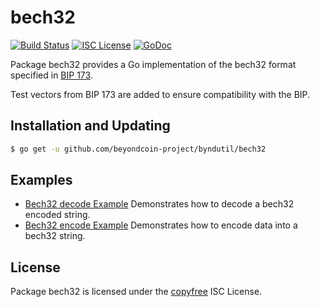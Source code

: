 bech32
==========

[![Build Status](http://img.shields.io/travis/beyondcoin-project/byndutil.svg)](https://travis-ci.org/beyondcoin-project/byndutil)
[![ISC License](http://img.shields.io/badge/license-ISC-blue.svg)](http://copyfree.org)
[![GoDoc](https://godoc.org/github.com/beyondcoin-project/byndutil/bech32?status.png)](http://godoc.org/github.com/beyondcoin-project/byndutil/bech32)

Package bech32 provides a Go implementation of the bech32 format specified in
[BIP 173](https://github.com/beyondcoin/bips/blob/master/bip-0173.mediawiki).

Test vectors from BIP 173 are added to ensure compatibility with the BIP.

## Installation and Updating

```bash
$ go get -u github.com/beyondcoin-project/byndutil/bech32
```

## Examples

* [Bech32 decode Example](http://godoc.org/github.com/beyondcoin-project/byndutil/bech32#example-Bech32Decode)
  Demonstrates how to decode a bech32 encoded string.
* [Bech32 encode Example](http://godoc.org/github.com/beyondcoin-project/byndutil/bech32#example-BechEncode)
  Demonstrates how to encode data into a bech32 string.

## License

Package bech32 is licensed under the [copyfree](http://copyfree.org) ISC
License.
